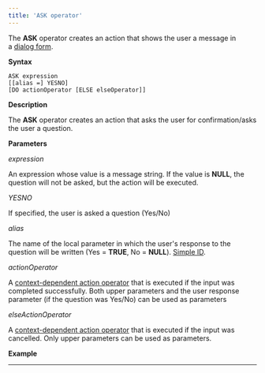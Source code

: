 ```yaml
---
title: 'ASK operator'
---
```


The **ASK** operator creates an action that shows the user a message in a [dialog form](4915326.html#Showmessage(MESSAGE,ASK)-dialog).

**Syntax**

    ASK expression 
    [[alias =] YESNO]
    [DO actionOperator [ELSE elseOperator]]

**Description**

The **ASK** operator creates an action that asks the user for confirmation/asks the user a question.

**Parameters**

*expression*

An expression whose value is a message string. If the value is **NULL**, the question will not be asked, but the action will be executed.

*YESNO*

If specified, the user is asked a question (Yes/No)

*alias*

The name of the local parameter in which the user's response to the question will be written (Yes = **TRUE**, No = **NULL**). [Simple ID](IDs_1573053.html#IDs-id).

*actionOperator*

A [context-dependent action operator](Action-operator_36307157.html#Actionoperator-id-Операторы-действия-contextdependent) that is executed if the input was completed successfully. Both upper parameters and the user response parameter (if the question was Yes/No) can be used as parameters

*elseActionOperator*

A [context-dependent action operator](Action-operator_36307157.html#Actionoperator-id-Операторы-действия-contextdependent) that is executed if the input was cancelled. Only upper parameters can be used as parameters.

**Example**

************



  
